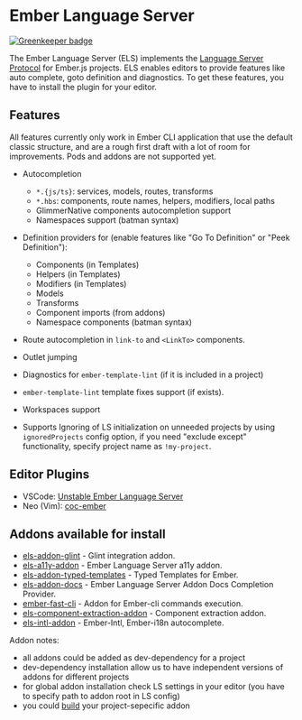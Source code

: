 # Ember Language Server

[![Greenkeeper badge](https://badges.greenkeeper.io/lifeart/ember-language-server.svg)](https://greenkeeper.io/)

The Ember Language Server (ELS) implements the [Language Server Protocol](https://github.com/Microsoft/language-server-protocol) for Ember.js projects. ELS enables editors to provide features like auto complete, goto definition and diagnostics. To get these features, you have to install the plugin for your editor.

## Features

All features currently only work in Ember CLI application that use the default classic structure, and are a rough first draft with a lot of room for improvements. Pods and addons are not supported yet.

- Autocompletion
  - `*.{js/ts}`: services, models, routes, transforms
  - `*.hbs`: components, route names, helpers, modifiers, local paths
  - GlimmerNative components autocompletion support
  - Namespaces support (batman syntax)

- Definition providers for (enable features like "Go To Definition" or "Peek Definition"):
  - Components (in Templates)
  - Helpers (in Templates)
  - Modifiers (in Templates)
  - Models
  - Transforms
  - Component imports (from addons)
  - Namespace components (batman syntax)

- Route autocompletion in `link-to` and `<LinkTo>` components.
- Outlet jumping
- Diagnostics for `ember-template-lint` (if it is included in a project)
- `ember-template-lint` template fixes support (if exists).
- Workspaces support
- Supports Ignoring of LS initialization on unneeded projects by using `ignoredProjects` config option, if you need "exclude except" functionality, specify project name as `!my-project`.

## Editor Plugins

* VSCode: [Unstable Ember Language Server](https://github.com/lifeart/vscode-ember)
* Neo (Vim): [coc-ember](https://github.com/NullVoxPopuli/coc-ember)

## Addons available for install

* [els-addon-glint](https://github.com/lifeart/els-addon-glint) - Glint integration addon.
* [els-a11y-addon](https://github.com/lifeart/els-a11y-addon) - Ember Language Server a11y addon.
* [els-addon-typed-templates](https://github.com/lifeart/els-addon-typed-templates) - Typed Templates for Ember.
* [els-addon-docs](https://github.com/lifeart/els-addon-docs) - Ember Language Server Addon Docs Completion Provider.
* [ember-fast-cli](https://github.com/lifeart/ember-fast-cli) - Addon for Ember-cli commands execution.
* [els-component-extraction-addon](https://github.com/lifeart/els-component-extraction-addon) - Component extraction addon.
* [els-intl-addon](https://github.com/lifeart/els-intl-addon) - Ember-Intl, Ember-i18n autocomplete.

Addon notes:

- all addons could be added as dev-dependency for a project
- dev-dependency installation allow us to have independent versions of addons for different projects
- for global addon installation check LS settings in your editor (you have to specify path to addon root in LS config)
- you could [build](https://github.com/lifeart/ember-language-server/wiki/Addon-API) your project-sepecific addon
